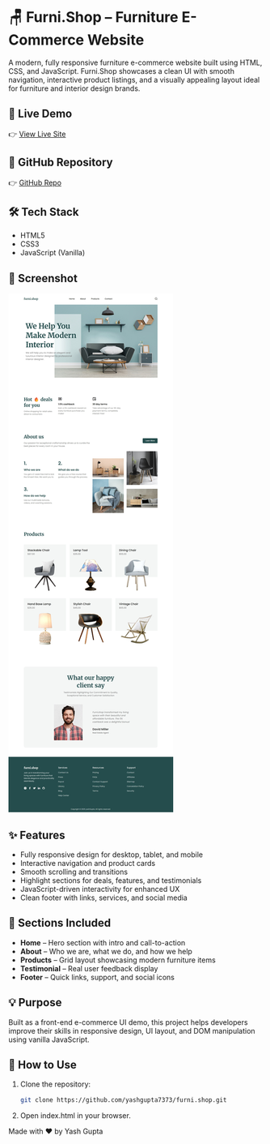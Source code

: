 # 🪑 Furni.Shop – Furniture E-Commerce Website

A modern, fully responsive furniture e-commerce website built using HTML, CSS, and JavaScript. Furni.Shop showcases a clean UI with smooth navigation, interactive product listings, and a visually appealing layout ideal for furniture and interior design brands.

## 🔗 Live Demo
👉 [View Live Site](https://yashgupta7373.github.io/furni.shop/)

## 📂 GitHub Repository
👉 [GitHub Repo](https://github.com/yashgupta7373/furni.shop)

## 🛠️ Tech Stack
- HTML5  
- CSS3  
- JavaScript (Vanilla)

## 📸 Screenshot
![Furni.Shop](screenshot/Screenshot.jpeg)

## ✨ Features
- Fully responsive design for desktop, tablet, and mobile
- Interactive navigation and product cards
- Smooth scrolling and transitions
- Highlight sections for deals, features, and testimonials
- JavaScript-driven interactivity for enhanced UX
- Clean footer with links, services, and social media

## 📁 Sections Included
- **Home** – Hero section with intro and call-to-action
- **About** – Who we are, what we do, and how we help
- **Products** – Grid layout showcasing modern furniture items
- **Testimonial** – Real user feedback display
- **Footer** – Quick links, support, and social icons

## 💡 Purpose
Built as a front-end e-commerce UI demo, this project helps developers improve their skills in responsive design, UI layout, and DOM manipulation using vanilla JavaScript.

## 🚀 How to Use
1. Clone the repository:
   ```bash
   git clone https://github.com/yashgupta7373/furni.shop.git
2. Open index.html in your browser.

Made with ❤️ by Yash Gupta